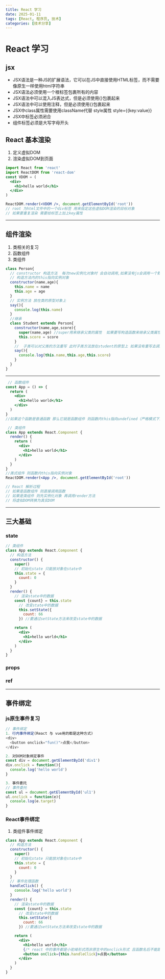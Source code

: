 ```yaml
---
title: React 学习
date: 2025-01-11
tags: [React, 程序员, 技术]
categories: [技术分享]
---
```

# React 学习  
## jsx
- JSX语法是一种JS的扩展语法，它可以在JS中直接使用HTML标签，而不需要像原生一样使用html字符串
- JSX语法必须使用一个根标签包裹所有的内容
- JSX语法中可以混入JS表达式，但是必须使用{}包裹起来
- JSX语法中可以使用注释，但是必须使用{}包裹起来
- JSX中class属性需要使用className代替 style属性 style={{key:value}}
- JSX中标签必须闭合
- 组件标签必须是大写字母开头

## React 基本渲染
1. 定义虚拟DOM
2. 渲染虚拟DOM到页面
```jsx
import React from 'react'
import ReactDOM from 'react-dom'
const VDOM = (
  <div>
    <h1>hello world</h1>
  </div>
) 

ReactDOM.render(<VDOM />, document.getElementById('root'))
// root 为html文件中的一个div标签 用来指定这些虚拟DOM渲染的目标对象
// 如果要重复渲染 需要给标签上加上key属性
```
-------------

## 组件渲染
1. 类相关的复习
2. 函数组件
2. 类组件
```jsx
class Person{
  // constructor 构造方法  每次new实例化对象时 会自动调用,如果没有js会调用一个默认的构造方法（隐式调用）
  // 构造方法内的this指向实例对象
  constructor(name,age){
    this.name = name
    this.age = age
  }
  // 实例方法 放在类的原型对象上
  say(){
    console.log(this.name)
  }
  //继承
  class Student extends Person{
    constructor(name,age,score){
      super(name,age) //super用来继承父类的属性  如果要写构造函数来继承父类属性则super必须放在最前面
      this.score = score 
    }
    //  子类可以对父类的方法重写 此时子类方法放在student的原型上 如果没有重写去调用，则调用的是父类原型上的方法
    say(){
      console.log(this.name,this.age,this.score)
    }
  }
}
```
 -------------
```jsx
 // 函数组件
const App = () => {
  return (
    <div>
      <h1>hello world</h1>
    </div>
  )
}   
//如果这个函数是普通函数 那么它就是函数组件 则函数内this指向undefined（严格模式下）

 // 类组件
class App extends React.Component {
  render() {
    return (
      <div>
        <h1>hello world</h1>
      </div>
    )
  }
}   
//类式组件 则函数内this指向实例对象  
ReactDOM.render(<App />, document.getElementById('root'))

// React 解析过程 
// 如果是函数组件 则直接调用函数
// 如果是类组件 则先实例化对象 再调用render方法
// 将虚拟DOM转换为真实DOM
```

-------------

## 三大基础

### state
```jsx
// 类组件
class App extends React.Component {
  // 构造方法
  constructor() {
    super()
    // 初始化state 只能放对象在state中
    this.state = {
      count: 0
    }
  }
  render() {
    // 渲染state中的数据
    const {count} = this.state
      // 改变state中的数据
      this.setState({
        count: 66
      }) //要通过setState方法来改变state中的数据

    return (
      <div>
        <h1>hello world</h1>
      </div>
    )
  }
}
```
### props
### ref

-----------

## 事件绑定

### js原生事件复习

```js
// 事件绑定
1. 行内事件绑定(React 与 vue用的都是这种方式)
<div>
  <button onclick="fun()">点我</button>
</div>

2. 对DOM对象绑定事件
const div = document.getElementById('div1')
div.onclick = function(){
  console.log('hello world')
}

3. 事件委托
// 事件委托
const ul = document.getElementById('ul1')
ul.onclick = function(e){
  console.log(e.target)
}
```
### React事件绑定
1. 类组件事件绑定
```jsx
class App extends React.Component {
  // 构造方法
  constructor() {
    super()
    // 初始化state 只能放对象在state中
    this.state = {
      count: 0
    }
  }
  // 事件处理函数
  handleClick() {
    console.log('hello world')
  }
  render() {
    // 渲染state中的数据
    const {count} = this.state
      // 改变state中的数据
      this.setState({
        count: 66
      }) //要通过setState方法来改变state中的数据

    return (
      <div>
        <h1>hello world</h1>
        {/* react 中的事件都是小驼峰形式而非原生中的onclick形式 且函数名后不能跟（） */}
        <button onClick={this.handleClick}>点我</button>
      </div>
    )
  }
}
```

